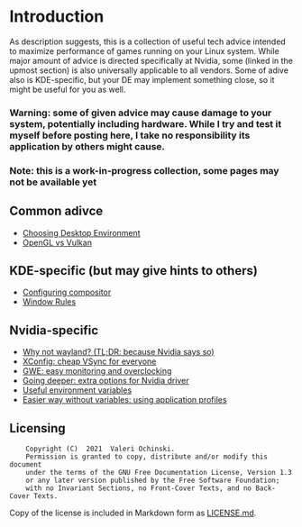 # Introduction

As description suggests, this is a collection of useful tech advice intended to maximize performance of games running on your Linux system. While major amount of advice is directed specifically at Nvidia, some (linked in the upmost section) is also universally applicable to all vendors. Some of adive also is KDE-specific, but your DE may implement something close, so it might be useful for you as well.

### Warning: some of given advice may cause damage to your system, potentially including hardware. While I try and test it myself before posting here, I take no responsibility its application by others might cause.

### Note: this is a work-in-progress collection, some pages may not be available yet

## Common adivce
* [Choosing Desktop Environment](common/choosing-de.md)
* [OpenGL vs Vulkan](common/gl-vs-vulkan.md)

## KDE-specific (but may give hints to others)
* [Configuring compositor](kde/compositor.md)
* [Window Rules](kde/windowrules.md)

## Nvidia-specific
* [Why not wayland? (TL;DR: because Nvidia says so)](nvidia/wayland.md)
* [XConfig: cheap VSync for everyone](nvidia/xconfig.md)
* [GWE: easy monitoring and overclocking](nvidia/gwe.md)
* [Going deeper: extra options for Nvidia driver](nvidia/driver.md)
* [Useful environment variables](nvidia/variables.md)
* [Easier way without variables: using application profiles](nvidia/profiles.md)

## Licensing

        Copyright (C)  2021  Valeri Ochinski.
        Permission is granted to copy, distribute and/or modify this document
        under the terms of the GNU Free Documentation License, Version 1.3
        or any later version published by the Free Software Foundation;
        with no Invariant Sections, no Front-Cover Texts, and no Back-Cover Texts.

Copy of the license is included in Markdown form as [LICENSE.md](LICENSE.md).
